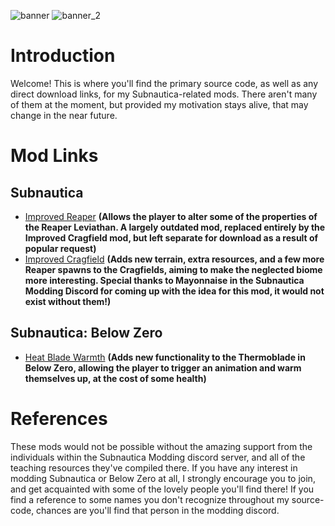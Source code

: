![banner](https://github.com/TheRealLyonic/SubnauticaMods/assets/67993317/9aaeaa2b-797d-46a0-aeda-765a81cc26af) ![banner_2](https://github.com/TheRealLyonic/SubnauticaMods/assets/67993317/a3ed223c-424d-437b-a83d-2d657fb3193c)






# Introduction

Welcome! This is where you'll find the primary source code, as well as any direct download links, for my Subnautica-related mods.
There aren't many of them at the moment, but provided my motivation stays alive, that may change in the near future.

# Mod Links

## Subnautica
* [Improved Reaper](https://github.com/TheRealLyonic/SubnauticaMods/tree/main/ImprovedReaper) **(Allows the player to alter some of the properties of the Reaper Leviathan. A largely outdated mod, replaced entirely by the Improved Cragfield mod, but left separate for download as a result of popular request)**
* [Improved Cragfield](https://github.com/TheRealLyonic/SubnauticaMods/tree/main/ImprovedCragfield) **(Adds new terrain, extra resources, and a few more Reaper spawns to the Cragfields, aiming to make the neglected biome more interesting. Special thanks to Mayonnaise in the Subnautica Modding Discord for coming up with the idea for this mod, it would not exist without them!)**

## Subnautica: Below Zero
* [Heat Blade Warmth](https://github.com/TheRealLyonic/SubnauticaMods/tree/main/HeatBladeWarmthBZ) **(Adds new functionality to the Thermoblade in Below Zero, allowing the player to trigger an animation and warm themselves up, at the cost of some health)**

# References
These mods would not be possible without the amazing support from the individuals within the Subnautica Modding discord server, and all of the teaching resources they've compiled there. If you have any interest in modding Subnautica or Below Zero at all, I strongly encourage you to join, and get acquainted with some of the lovely people you'll find there! If you find a reference to some names you don't recognize throughout my source-code, chances are you'll find that person in the modding discord.
